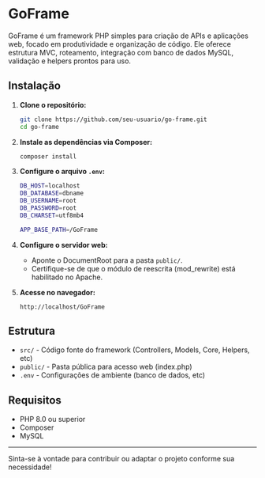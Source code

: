 # GoFrame

GoFrame é um framework PHP simples para criação de APIs e aplicações web, focado em produtividade e organização de código. Ele oferece estrutura MVC, roteamento, integração com banco de dados MySQL, validação e helpers prontos para uso.

## Instalação

1. **Clone o repositório:**

   ```sh
   git clone https://github.com/seu-usuario/go-frame.git
   cd go-frame
   ```

2. **Instale as dependências via Composer:**

   ```sh
   composer install
   ```

3. **Configure o arquivo `.env`:**

   ```sh
   DB_HOST=localhost
   DB_DATABASE=dbname
   DB_USERNAME=root
   DB_PASSWORD=root
   DB_CHARSET=utf8mb4

   APP_BASE_PATH=/GoFrame

   ```

4. **Configure o servidor web:**

   - Aponte o DocumentRoot para a pasta `public/`.
   - Certifique-se de que o módulo de reescrita (mod_rewrite) está habilitado no Apache.

5. **Acesse no navegador:**
   ```
   http://localhost/GoFrame
   ```

## Estrutura

- `src/` - Código fonte do framework (Controllers, Models, Core, Helpers, etc)
- `public/` - Pasta pública para acesso web (index.php)
- `.env` - Configurações de ambiente (banco de dados, etc)

## Requisitos

- PHP 8.0 ou superior
- Composer
- MySQL

---

Sinta-se à vontade para contribuir ou adaptar o projeto conforme sua necessidade!
